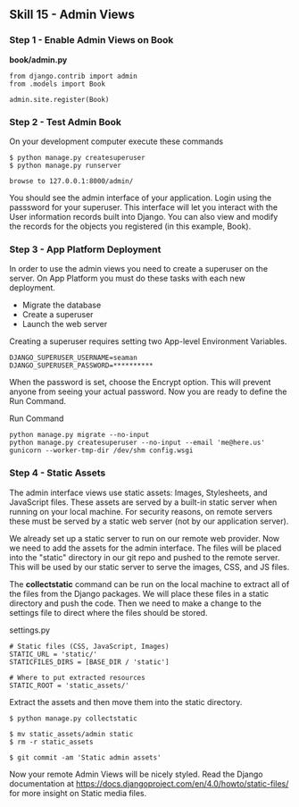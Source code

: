 ## Skill 15 - Admin Views


### Step 1 - Enable Admin Views on Book

**book/admin.py**

    from django.contrib import admin
    from .models import Book

    admin.site.register(Book)


### Step 2 - Test Admin Book

On your development computer execute these commands

    $ python manage.py createsuperuser
    $ python manage.py runserver
    
    browse to 127.0.0.1:8000/admin/

You should see the admin interface of your application. Login using the
passsword for your superuser. This interface will let you interact with the 
User information records built into Django. You can also view and modify the
records for the objects you registered (in this example, Book).



### Step 3 - App Platform Deployment

In order to use the admin views you need to create a superuser on the server.
On App Platform you must do these tasks with each new deployment.

* Migrate the database
* Create a superuser
* Launch the web server

Creating a superuser requires setting two App-level Environment Variables.

    DJANGO_SUPERUSER_USERNAME=seaman
    DJANGO_SUPERUSER_PASSWORD=**********

When the password is set, choose the Encrypt option. This will prevent anyone
from seeing your actual password. Now you are ready to define the Run Command.


Run Command

    python manage.py migrate --no-input
    python manage.py createsuperuser --no-input --email 'me@here.us'
    gunicorn --worker-tmp-dir /dev/shm config.wsgi



### Step 4 - Static Assets

The admin interface views use static assets: Images, Stylesheets, and JavaScript
files. These assets are served by a built-in static server when running on your
local machine. For security reasons, on remote servers these must be served
by a static web server (not by our application server).

We already set up a static server to run on our remote web provider. Now we
need to add the assets for the admin interface. The files will be placed into
the "static" directory in our git repo and pushed to the remote server. This
will be used by our static server to serve the images, CSS, and JS files.

The **collectstatic** command can be run on the local machine to extract all
of the files from the Django packages. We will place these files in a static
directory and push the code. Then we need to make a change to the settings file
to direct where the files should be stored.

settings.py

    # Static files (CSS, JavaScript, Images)
    STATIC_URL = 'static/'
    STATICFILES_DIRS = [BASE_DIR / 'static']

    # Where to put extracted resources
    STATIC_ROOT = 'static_assets/'


Extract the assets and then move them into the static directory.

    $ python manage.py collectstatic

    $ mv static_assets/admin static
    $ rm -r static_assets

    $ git commit -am 'Static admin assets'


Now your remote Admin Views will be nicely styled. Read the Django documentation
at https://docs.djangoproject.com/en/4.0/howto/static-files/ for more insight
on Static media files.



